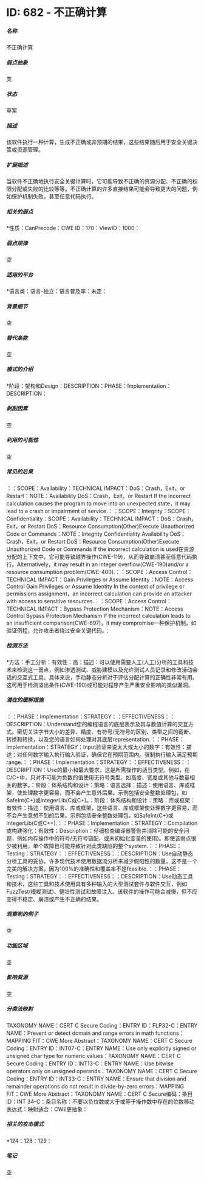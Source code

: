 # ID: 682 - 不正确计算
<h5>名称</h5>不正确计算
<h5>弱点抽象</h5>类
<h5>状态</h5>草案
<h5>描述</h5>该软件执行一种计算，生成不正确或非预期的结果，这些结果随后用于安全关键决策或资源管理。
<h5>扩展描述</h5>当软件不正确地执行安全关键计算时，它可能导致不正确的资源分配、不正确的权限分配或失败的比较等等。不正确计算的许多直接结果可能会导致更大的问题，例如保护机制失败，甚至任意代码执行。
<h5>相关的弱点</h5>*性质：CanPrecode：CWE ID：170：ViewID：1000：
<h5>弱点规律</h5>空
<h5>适用的平台</h5>*语言类：语言-独立：语言普及率：未定：
<h5>背景细节</h5>空
<h5>替代条款</h5>空
<h5>模式的介绍</h5>*阶段：架构和Design：DESCRIPTION：PHASE：Implementation：DESCRIPTION：
<h5>剥削因素</h5>空
<h5>利用的可能性</h5>空
<h5>常见的后果</h5>：：SCOPE：Availability：TECHNICAL IMPACT：DoS：Crash，Exit，or Restart：NOTE：Availability DoS：Crash，Exit，or Restart If the incorrect calculation causes the program to move into an unexpected state，it may lead to a crash or impairment of service.：：SCOPE：Integrity：SCOPE：Confidentiality：SCOPE：Availability：TECHNICAL IMPACT：DoS：Crash，Exit，or Restart DoS：Resource Consumption(Other)Execute Unauthorized Code or Commands：NOTE：Integrity Confidentiality Availability DoS：Crash，Exit，or Restart DoS：Resource Consumption(Other)Execute Unauthorized Code or Commands If the incorrect calculation is used在资源分配的上下文中，它可能导致越界操作(CWE-119)，从而导致崩溃甚至任意代码执行。Alternatively，it may result in an integer overflow(CWE-190)and/or a resource consumption problem(CWE-400).：：SCOPE：Access Control：TECHNICAL IMPACT：Gain Privileges or Assume Identity：NOTE：Access Control Gain Privileges or Assume Identity In the context of privilege or permissions assignment，an incorrect calculation can provide an attacker with access to sensitive resources.：：SCOPE：Access Control：TECHNICAL IMPACT：Bypass Protection Mechanism：NOTE：Access Control Bypass Protection Mechanism If the incorrect calculation leads to an insufficient comparison(CWE-697)，it may compromise一种保护机制，如验证例程，允许攻击者绕过安全关键代码。：
<h5>检测方法</h5>*方法：手工分析：有效性：高：描述：可以使用需要人工(人工)分析的工具和技术来检测这一弱点，例如渗透测试、威胁建模以及允许测试人员记录和修改活动会话的交互式工具。具体来说，手动静态分析对于评估分配计算的正确性非常有用。这可用于检测溢出条件(CWE-190)或可能对程序产生严重安全影响的类似漏洞。
<h5>潜在的缓解措施</h5>：：PHASE：Implementation：STRATEGY：：EFFECTIVENESS：：DESCRIPTION：Understand您的编程语言的底层表示及其与数值计算的交互方式。密切关注字节大小的差异、精度、有符号/无符号的区别、类型之间的截断、转换和转换，以及您的语言如何处理对其底层representation.：：PHASE：Implementation：STRATEGY：Input验证来说太大或太小的数字：有效性：描述：对任何数字输入执行输入验证，确保它在预期范围内。强制执行输入满足预期range.：：PHASE：Implementation：STRATEGY：：EFFECTIVENESS：：DESCRIPTION：Use的最小和最大要求，这是所需操作的适当类型。例如，在C/C+中，只对不可能为负数的值使用无符号类型，如高度、宽度或其他与数量相关的数字。：阶段：体系结构和设计：策略：语言选择：描述：使用语言、库或框架，使处理数字更容易，而不会产生意外后果。示例包括安全整数处理包，如SafeInt(C+)或IntegerLib(C或C+)。：阶段：体系结构和设计：策略：库或框架：有效性：描述：使用语言、库或框架，这些语言、库或框架使处理数字更容易，而不会产生意想不到的后果。示例包括安全整数处理包，如SafeInt(C+)或IntegerLib(C或C++).：：PHASE：Implementation：STRATEGY：Compilation或构建强化：有效性：Description：仔细检查编译器警告并消除可能的安全问题，例如内存操作中的符号/无符号错配，或未初始化变量的使用)。即使该弱点很少被利用，单个故障也可能导致针对此类缺陷的整个system.：：PHASE：Testing：STRATEGY：：EFFECTIVENESS：：DESCRIPTION：Use自动静态分析工具的妥协。许多现代技术使用数据流分析来减少假阳性的数量。这不是一个完美的解决方案，因为100%的准确性和覆盖率不是feasible.：：PHASE：Testing：STRATEGY：：EFFECTIVENESS：：DESCRIPTION：Use动态工具和技术，这些工具和技术使用具有多种输入的大型测试套件与软件交互，例如FuzzTest(模糊测试)、健壮性测试和故障注入。该软件的操作可能会减慢，但不应变得不稳定、崩溃或产生不正确的结果。
<h5>观察到的例子</h5>空
<h5>功能区域</h5>空
<h5>影响资源</h5>空
<h5>分类法映射</h5>TAXONOMY NAME：CERT C Secure Coding：ENTRY ID：FLP32-C：ENTRY NAME：Prevent or detect domain and range errors in math functions：MAPPING FIT：CWE More Abstract：TAXONOMY NAME：CERT C Secure Coding：ENTRY ID：INT07-C：ENTRY NAME：Use only explicitly signed or unsigned char type for numeric values：TAXONOMY NAME：CERT C Secure Coding：ENTRY ID：INT13-C：ENTRY NAME：Use bitwise operators only on unsigned operands：TAXONOMY NAME：CERT C Secure Coding：ENTRY ID：INT33-C：ENTRY NAME：Ensure that division and remainder operations do not result in divide-by-zero errors：MAPPING FIT：CWE More Abstract：TAXONOMY NAME：CERT C Secure编码：条目ID：INT 34-C：条目名称：不要以负位数或大于或等于操作数中存在的位数移动表达式：映射适合：CWE更抽象：
<h5>相关的攻击模式</h5>*124：128：129：
<h5>笔记</h5>空

